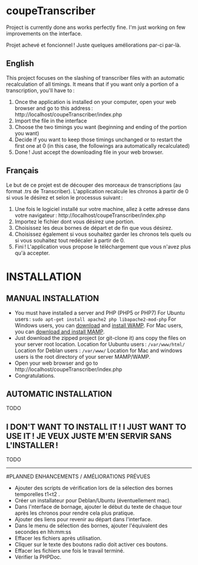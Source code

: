 # coupeTranscriber

Project is currently done ans works perfectly fine. I'm just working on few improvements on the interface.

Projet achevé et foncionnel ! Juste quelques améliorations par-ci par-là.

## English

This project focuses on the slashing of transcriber files with an automatic recalculation of all timings.
It means that if you want only a portion of a transcription, you'll have to :
1.  Once the application is installed on your computer, open your web browser and go to this address : http://localhost/coupeTranscriber/index.php
2.  Import the file in the interface
3.  Choose the two timings you want (beginning and ending of the portion you want)
4.  Decide if you want to keep those timings unchanged or to restart the first one at 0 (in this case, the followings ara automatically recalculated)
5.  Done ! Just accept the downloading file in your web browser.
 
## Français
 
Le but de ce projet est de découper des morceaux de transcriptions (au format .trs de Transcriber). L'application recalcule les chronos à partir de 0 si vous le désirez et selon le processus suivant :
1.  Une fois le logiciel installé sur votre machine, allez à cette adresse dans votre navigateur : http://localhost/coupeTranscriber/index.php
2.  Importez le fichier dont vous désirez une portion.
3.  Choisissez les deux bornes de départ et de fin que vous désirez.
4.  Choisissez également si vous souhaitez garder les chronos tels quels ou si vous souhaitez tout redécaler à partir de 0.
5.  Fini ! L'application vous propose le téléchargement que vous n'avez plus qu'à accepter.
 

# INSTALLATION

## MANUAL INSTALLATION

- You must have installed a server and PHP (PHP5 or PHP7)
For Ubuntu users : `sudo apt-get install apache2 php libapache2-mod-php`
For Windows users, you can [download](https://sourceforge.net/projects/wampserver/) and [install WAMP](http://www.wampserver.com/).
For Mac users, you can [download and install MAMP](https://www.mamp.info/en/downloads/).
- Just download the zipped project (or git-clone it) ans copy the files on your server root location.
Location for Uubuntu users : `/var/www/html/`
Location for DebIan users : `/var/www/`
Location for Mac and windows users is the root directory of your server MAMP/WAMP.
- Open your web browser and go to http://localhost/coupeTranscriber/index.php
- Congratulations.


## AUTOMATIC INSTALLATION
TODO

## I DON'T WANT TO INSTALL IT ! I JUST WANT TO USE IT ! JE VEUX JUSTE M'EN SERVIR SANS L'INSTALLER !
TODO


----------------------

#PLANNED ENHANCEMENTS / AMÉLIORATIONS PRÉVUES
* Ajouter des scripts de vérification lors de la sélection des bornes temporelles t1<t2 .
* Créer un installateur pour DebIan/Ubuntu (éventuellement mac). 
* Dans l'nterface de bornage, ajouter le début du texte de chaque tour après les chronos pour rendre cela plus pratique.
* Ajouter des liens pour revenir au départ dans l'interface.
* Dans le menu de sélection des bornes, ajouter l'équivalent des secondes en hh:mm:ss
* Effacer les fichiers après utilisation.
* Cliquer sur le texte des boutons radio doit activer ces boutons.
* Effacer les fichiers une fois le travail terminé.
* Vérifier la PHPDoc.